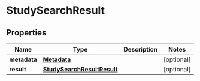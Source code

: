 
# StudySearchResult

## Properties
Name | Type | Description | Notes
------------ | ------------- | ------------- | -------------
**metadata** | [**Metadata**](Metadata.md) |  |  [optional]
**result** | [**StudySearchResultResult**](StudySearchResultResult.md) |  |  [optional]



